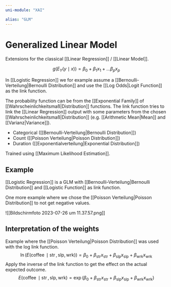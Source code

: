 ```yaml
---
uni-module: "XAI"

alias: "GLM"
---
```


# Generalized Linear Model

Extensions for the classical [[Linear Regression]] / [[Linear Model]].

$$g\left(E_Y(y \mid x)\right)=\beta_0+\beta_1 x_1+\ldots \beta_p x_p$$

In [[Logistic Regression]] we for example assume a [[Bernoulli-Verteilung|Bernoulli Distribution]] and use the [[Log Odds|Logit Function]] as the link function.

The probability function can be from the [[Exponential Family]] of [[Wahrscheinlichkeitsmaß|Distribution]] functions.
The link function tries to link the [[Linear Regression]] output with some parameters from the chosen [[Wahrscheinlichkeitsmaß|Distribution]] (e.g. [[Arithmetic Mean|Mean]] and [[Varianz|Variance]]).

- Categorical ([[Bernoulli-Verteilung|Bernoulli Distribution]])
- Count ([[Poisson Verteilung|Poisson Distribution]])
- Duration ([[Exponentialverteilung|Exponential Distribution]])

Trained using [[Maximum Likelihood Estimation]].

## Example

[[Logistic Regression]] is a GLM with [[Bernoulli-Verteilung|Bernoulli Distribution]] and [[Logistic Function]] as link function.

One more example where we chose the [[Poisson Verteilung|Poisson Distribution]] to not get negative values.

![[Bildschirmfoto 2023-07-26 um 11.37.57.png]]

## Interpretation of the weights

Example where the [[Poisson Verteilung|Poisson Distribution]] was used with the log link function.
$$\ln (E(\operatorname{coffee} \mid \operatorname{str}, \mathrm{slp}, \mathrm{wrk}))=\beta_0+\beta_{\mathrm{str}} x_{\mathrm{str}}+\beta_{\mathrm{slp}} x_{\mathrm{slp}}+\beta_{\mathrm{wrk}} x_{\mathrm{wrk}}$$
Apply the inverse of the link function to get the effect on the actual expected outcome.
$$E(\operatorname{coffee} \mid \operatorname{str}, \mathrm{slp}, \mathrm{wrk})=\exp \left(\beta_0+\beta_{\mathrm{str}} x_{\mathrm{str}}+\beta_{\mathrm{slp}} x_{\mathrm{slp}}+\beta_{\mathrm{wrk}} x_{\mathrm{wrk}}\right)$$
